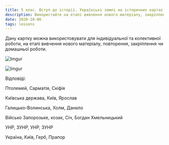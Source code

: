 ```yaml
---
title: 5 клас. Вступ до історії. Українські землі на історичних картах у різні часи свого існування
description: Використайте на етапі вивчення нового матеріалу, закріплення теми чи для домашньої роботи картки з малюнками та завданнями з поданої теми
date: 2020-10-06
tags: lessons
---
```


Дану картку можна використовувати для індивідуальної та колективної роботи, на етапі вивчення нового матеріалу, повторення, закріплення чи домашньої роботи.

![Imgur](https://i.imgur.com/ArHsTnO.png)

![Imgur](https://i.imgur.com/D6095c3.png)

Відповіді:

Птолемей, Сарматія, Скіфія

Київська держава, Київ, Ярослав

Галицько-Волинська, Холм, Данило

Військо Запорозьке, козак, Січ, Богдан Хмельницький

УНР, ЗУНР, УНР, ЗУНР

Україна, Київ, Герб, Прапор